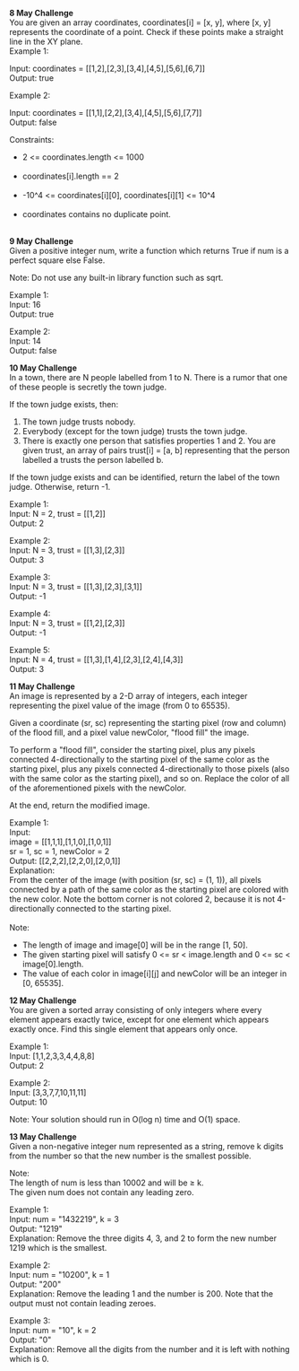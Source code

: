 <strong>8 May Challenge</strong></br>
You are given an array coordinates, coordinates[i] = [x, y], where [x, y] represents the coordinate of a point. Check if these points make a straight line in the XY plane.</br>
Example 1:
<!-- <img src= "https://assets.leetcode.com/uploads/2019/10/15/untitled-diagram-2.jpg"/></br> -->
Input: coordinates = [[1,2],[2,3],[3,4],[4,5],[5,6],[6,7]]</br>
Output: true</br>

Example 2:
<!--<img src="https://assets.leetcode.com/uploads/2019/10/09/untitled-diagram-1.jpg"/></br> -->
Input: coordinates = [[1,1],[2,2],[3,4],[4,5],[5,6],[7,7]]</br>
Output: false</br>

Constraints:</br>
<ul>
 <li>2 <= coordinates.length <= 1000</li></br>
<li>coordinates[i].length == 2</li></br>
<li>-10^4 <= coordinates[i][0], coordinates[i][1] <= 10^4</li></br>
<li>coordinates contains no duplicate point.</li></br>
</ul>

<strong>9 May Challenge</strong></br>
Given a positive integer num, write a function which returns True if num is a perfect square else False.

Note: Do not use any built-in library function such as sqrt.

Example 1:</br>
Input: 16</br>
Output: true</br>

Example 2:</br>
Input: 14</br>
Output: false</br>

<strong>10 May Challenge</strong></br>
In a town, there are N people labelled from 1 to N.  There is a rumor that one of these people is secretly the town judge.

If the town judge exists, then:

1. The town judge trusts nobody.
2. Everybody (except for the town judge) trusts the town judge.
3. There is exactly one person that satisfies properties 1 and 2.
You are given trust, an array of pairs trust[i] = [a, b] representing that the person labelled a trusts the person labelled b.

If the town judge exists and can be identified, return the label of the town judge.  Otherwise, return -1.</br>

Example 1:</br>
Input: N = 2, trust = [[1,2]]</br>
Output: 2</br>


Example 2:</br>
Input: N = 3, trust = [[1,3],[2,3]]</br>
Output: 3</br>

Example 3:</br>
Input: N = 3, trust = [[1,3],[2,3],[3,1]]</br>
Output: -1</br>

Example 4:</br>
Input: N = 3, trust = [[1,2],[2,3]]</br>
Output: -1</br>

Example 5:</br>
Input: N = 4, trust = [[1,3],[1,4],[2,3],[2,4],[4,3]]</br>
Output: 3</br>

<strong>11 May Challenge</strong></br>
An image is represented by a 2-D array of integers, each integer representing the pixel value of the image (from 0 to 65535).

Given a coordinate (sr, sc) representing the starting pixel (row and column) of the flood fill, and a pixel value newColor, "flood fill" the image.

To perform a "flood fill", consider the starting pixel, plus any pixels connected 4-directionally to the starting pixel of the same color as the starting pixel, plus any pixels connected 4-directionally to those pixels (also with the same color as the starting pixel), and so on. Replace the color of all of the aforementioned pixels with the newColor.

At the end, return the modified image.</br>

Example 1:</br>
Input: </br>
image = [[1,1,1],[1,1,0],[1,0,1]]</br>
sr = 1, sc = 1, newColor = 2</br>
Output: [[2,2,2],[2,2,0],[2,0,1]]</br>
Explanation: </br>
From the center of the image (with position (sr, sc) = (1, 1)), all pixels connected 
by a path of the same color as the starting pixel are colored with the new color.
Note the bottom corner is not colored 2, because it is not 4-directionally connected
to the starting pixel.</br>
</br>Note:</br>
<ul>
 <li>The length of image and image[0] will be in the range [1, 50].</li>
 <li>The given starting pixel will satisfy 0 <= sr < image.length and 0 <= sc < image[0].length.</li>
 <li>The value of each color in image[i][j] and newColor will be an integer in [0, 65535].</li>
 </ul>

<strong>12 May Challenge</strong></br>
You are given a sorted array consisting of only integers where every element appears exactly twice, except for one element which appears exactly once. Find this single element that appears only once.</br>

 

Example 1:</br>
Input: [1,1,2,3,3,4,4,8,8]</br>
Output: 2</br>

Example 2:</br>
Input: [3,3,7,7,10,11,11]</br>
Output: 10</br>
 

Note: Your solution should run in O(log n) time and O(1) space.</br>

<strong>13 May Challenge</strong></br>
Given a non-negative integer num represented as a string, remove k digits from the number so that the new number is the smallest possible.</br>

Note:</br>
The length of num is less than 10002 and will be ≥ k.</br>
The given num does not contain any leading zero.</br>

Example 1:</br>
Input: num = "1432219", k = 3</br>
Output: "1219"</br>
Explanation: Remove the three digits 4, 3, and 2 to form the new number 1219 which is the smallest.</br>

Example 2:</br>
Input: num = "10200", k = 1</br>
Output: "200"</br>
Explanation: Remove the leading 1 and the number is 200. Note that the output must not contain leading zeroes.</br>

Example 3:</br>
Input: num = "10", k = 2</br>
Output: "0"</br>
Explanation: Remove all the digits from the number and it is left with nothing which is 0.</br>
